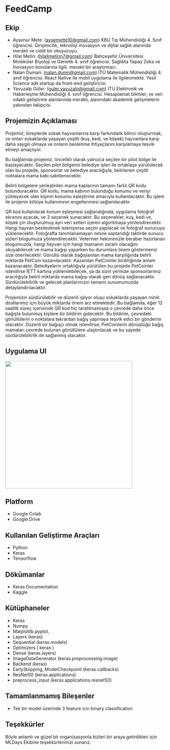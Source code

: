 # FeedCamp

## Ekip
* Ayşenur Mete: (aysemette10@gmail.com) KBU Tıp Mühendisliği 4. Sınıf öğrencisi. Girişimcilik, teknoloji inovasyon ve dijital sağlık alanında meraklı ve ciddi bir okuyucuyu.
* Hilal Metin: (hilallmetinn7@gmail.com) Bahçeşehir Üniversitesi Moleküler Biyoloji ve Genetik 4. sınıf öğrencisi. Sağlıkta Yapay Zeka ve İnovasyon konularına ilgili, meraklı bir araştırmacı.
* Nalan Duman: (nalan.dumn@gmail.com) İTÜ Matematik Mühendisliği 4. sınıf öğrencisi. React Native ile mobil uygulama ile ilgilenmekte. Yesil Science adlı startup da front-end geliştiricisi.
* Yavuzalp Güler: (guler.yavuzalp@gmail.com) ITU Elektronik ve Haberleşme Mühendisliği 4. sınıf öğrencisi. Hesaplamalı bilimler, ve veri odaklı geliştirme alanlarında meraklı, alanındaki akademik gelişmelerin yakından takipçisi.


## Projemizin Açıklaması
Projemiz; bireylerde sokak hayvanlarına karşı farkındalık bilinci oluşturmak, ve onları sokaklarda yaşayan çeşitli (kuş, kedi, ve köpek) hayvanlara karşı daha saygılı olmaya ve onların beslenme ihtiyaçlarını karşılamaya teşvik etmeyi amaçlıyor. 

Bu bağlamda projemiz, öncelikli olarak yalnızca seçilen bir pilot bölge ile başlayacaktır. Seçilen pilot bölgenin belediye işleri ile ortaklaşa yürütülecek olan bu projede, sponsorlar ve belediye aracılığıyla, belirlenen çeşitli noktalara mama kabı sabitlenecektir.

Belirli bölgelere yerleştirilen mama kaplarının tamamı farklı QR kodu bulunduracaktır. QR kodu, mama kabının bulunduğu konumu ve veriyi yükleyecek olan kişinin konumu eşleştirme amacıyla kullanılacaktır. Bu işlem ile projenin kötüye kullanımının engellenmesi sağlanılacaktır.

QR kod kullanılarak konum eşleşmesi sağlandığında, uygulama fotoğraf ekranını açacak, ve 3 seçenek sunacaktır. Bu seçenekler, kuş, kedi ve, köpek çin oluşturulmuş ayrı veri setleri içeren algoritmaya yönlendirecektir. Hangi hayvan beslenilmek isteniyorsa seçim yapılacak ve fotoğraf sunucuya yüklenecektir. Fotoğrafta tanımlanamayan nesne saptandığı taktirde sunucu sizleri blogumuza yönlendirecektir. Veteriner hekimimizle beraber hazırlanan blogumuzda, hangi hayvan için hangi mamanın zararlı olacağını okuyabilecek ve mama bağışı yaparken bu durumlara önem göstermeniz size önerilecektir. Gönüllü olarak bağışlanılan mama karşılığında belirli miktarda PetCoin kazanılacaktır. Kazanılan PetCoinler biriktiğinde anlam kazanacaktır. Belediyelerin ortaklığıyla yürütülen bu projede PetCoinler istenilirse İETT kartına yüklenilebilecek, ya da sizin yerinize sponsorlarımız aracılığıyla belirli miktarda mama bağışı olarak geri dönüş sağlanacaktır. Sürdürülebilirlik ve gelecek planlarımızın tamamı sunumumuzda detaylandırılacaktır.

Projemizin sürdürülebilir ve düzenli işliyor oluşu sokaklarda yaşayan minik dostlarımız için büyük miktarda önem arz etmektedir. Bu bağlamda, eğer 12 saatlik süreç içerisinde QR kod hiç taratılmamışsa o çevrede daha önce bağışta bulunmuş kişilere bir bildirim gidecektir. Bu bildirim, çevredeki gönüllülerin o noktalara tekrardan bağış yapmaya teşvik edici bir gönderim olacaktır. Düzenli bir bağışçı olmak istenilirse, PetCoinlerin dönüştüğü bağış mamaları çevrede bulunan gönüllülere ulaştırılacak ve bu sayede sürdürülebilirlik de sağlanmış olacaktır.


## Uygulama UI
<img src="app_feedcamp.gif" width="400" />


## Platform
* Google Colab
* Google Drive


## Kullanılan Geliştirme Araçları
* Python 
* Keras 
* Tensorflow


## Dökümanlar
* Keras Documentation
* Kaggle


## Kütüphaneler
* Keras 
* Numpy 
* Matplotlib.pyplot, 
* Layers (keras)
* Sequential (keras.models)
* Optimizers ( keras )
* Dense (keras.layers)
* ImageDataGenerator (keras.preprocessing.image)
* Backend (keras)
* EarlyStopping, ModelCheckpoint (keras.callbacks)
* ResNet50 (keras.applications)
* preprocess_input (keras.applications.resnet50)


## Tamamlanmamış Bileşenler
* Tek bir model üzerinde 3 feature icin binary classification


## Teşekkürler
Böyle anlamlı ve güzel bir organizasyonla bizleri bir araya getirdikleri için MLDays Ekibine teşekkürlerimizi sunarız.

